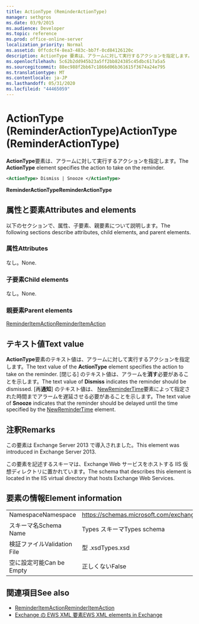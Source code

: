```yaml
---
title: ActionType (ReminderActionType)
manager: sethgros
ms.date: 03/9/2015
ms.audience: Developer
ms.topic: reference
ms.prod: office-online-server
localization_priority: Normal
ms.assetid: 0ffcdcf4-8ea3-483c-bb7f-0cd84126120c
description: ActionType 要素は、アラームに対して実行するアクションを指定します。
ms.openlocfilehash: 5c62b2dd945b23a5ff2bb824385c45dbc617a5a5
ms.sourcegitcommit: 88ec988f2bb67c1866d06b361615f3674a24e795
ms.translationtype: MT
ms.contentlocale: ja-JP
ms.lasthandoff: 05/31/2020
ms.locfileid: "44465059"
---
```

# <a name="actiontype-reminderactiontype"></a><span data-ttu-id="f4fa1-103">ActionType (ReminderActionType)</span><span class="sxs-lookup"><span data-stu-id="f4fa1-103">ActionType (ReminderActionType)</span></span>

<span data-ttu-id="f4fa1-104">**ActionType**要素は、アラームに対して実行するアクションを指定します。</span><span class="sxs-lookup"><span data-stu-id="f4fa1-104">The **ActionType** element specifies the action to take on the reminder.</span></span> 
  
```XML
<ActionType> Dismiss | Snooze </ActionType>
```

 <span data-ttu-id="f4fa1-105">**ReminderActionType**</span><span class="sxs-lookup"><span data-stu-id="f4fa1-105">**ReminderActionType**</span></span>
## <a name="attributes-and-elements"></a><span data-ttu-id="f4fa1-106">属性と要素</span><span class="sxs-lookup"><span data-stu-id="f4fa1-106">Attributes and elements</span></span>

<span data-ttu-id="f4fa1-107">以下のセクションで、属性、子要素、親要素について説明します。</span><span class="sxs-lookup"><span data-stu-id="f4fa1-107">The following sections describe attributes, child elements, and parent elements.</span></span>
  
### <a name="attributes"></a><span data-ttu-id="f4fa1-108">属性</span><span class="sxs-lookup"><span data-stu-id="f4fa1-108">Attributes</span></span>

<span data-ttu-id="f4fa1-109">なし。</span><span class="sxs-lookup"><span data-stu-id="f4fa1-109">None.</span></span>
  
### <a name="child-elements"></a><span data-ttu-id="f4fa1-110">子要素</span><span class="sxs-lookup"><span data-stu-id="f4fa1-110">Child elements</span></span>

<span data-ttu-id="f4fa1-111">なし。</span><span class="sxs-lookup"><span data-stu-id="f4fa1-111">None.</span></span>
  
### <a name="parent-elements"></a><span data-ttu-id="f4fa1-112">親要素</span><span class="sxs-lookup"><span data-stu-id="f4fa1-112">Parent elements</span></span>

[<span data-ttu-id="f4fa1-113">ReminderItemAction</span><span class="sxs-lookup"><span data-stu-id="f4fa1-113">ReminderItemAction</span></span>](reminderitemaction.md)
  
## <a name="text-value"></a><span data-ttu-id="f4fa1-114">テキスト値</span><span class="sxs-lookup"><span data-stu-id="f4fa1-114">Text value</span></span>

<span data-ttu-id="f4fa1-115">**ActionType**要素のテキスト値は、アラームに対して実行するアクションを指定します。</span><span class="sxs-lookup"><span data-stu-id="f4fa1-115">The text value of the **ActionType** element specifies the action to take on the reminder.</span></span> <span data-ttu-id="f4fa1-116">[閉じる] のテキスト値は、アラームを**消す**必要があることを示します。</span><span class="sxs-lookup"><span data-stu-id="f4fa1-116">The text value of **Dismiss** indicates the reminder should be dismissed.</span></span> <span data-ttu-id="f4fa1-117">[再**通知**] のテキスト値は、 [NewReminderTime](newremindertime.md)要素によって指定された時間までアラームを遅延させる必要があることを示します。</span><span class="sxs-lookup"><span data-stu-id="f4fa1-117">The text value of **Snooze** indicates that the reminder should be delayed until the time specified by the [NewReminderTime](newremindertime.md) element.</span></span> 
  
## <a name="remarks"></a><span data-ttu-id="f4fa1-118">注釈</span><span class="sxs-lookup"><span data-stu-id="f4fa1-118">Remarks</span></span>

<span data-ttu-id="f4fa1-119">この要素は Exchange Server 2013 で導入されました。</span><span class="sxs-lookup"><span data-stu-id="f4fa1-119">This element was introduced in Exchange Server 2013.</span></span>
  
<span data-ttu-id="f4fa1-120">この要素を記述するスキーマは、Exchange Web サービスをホストする IIS 仮想ディレクトリに置かれています。</span><span class="sxs-lookup"><span data-stu-id="f4fa1-120">The schema that describes this element is located in the IIS virtual directory that hosts Exchange Web Services.</span></span>
  
## <a name="element-information"></a><span data-ttu-id="f4fa1-121">要素の情報</span><span class="sxs-lookup"><span data-stu-id="f4fa1-121">Element information</span></span>

|||
|:-----|:-----|
|<span data-ttu-id="f4fa1-122">Namespace</span><span class="sxs-lookup"><span data-stu-id="f4fa1-122">Namespace</span></span>  <br/> |https://schemas.microsoft.com/exchange/services/2006/types  <br/> |
|<span data-ttu-id="f4fa1-123">スキーマ名</span><span class="sxs-lookup"><span data-stu-id="f4fa1-123">Schema Name</span></span>  <br/> |<span data-ttu-id="f4fa1-124">Types スキーマ</span><span class="sxs-lookup"><span data-stu-id="f4fa1-124">Types schema</span></span>  <br/> |
|<span data-ttu-id="f4fa1-125">検証ファイル</span><span class="sxs-lookup"><span data-stu-id="f4fa1-125">Validation File</span></span>  <br/> |<span data-ttu-id="f4fa1-126">型 .xsd</span><span class="sxs-lookup"><span data-stu-id="f4fa1-126">Types.xsd</span></span>  <br/> |
|<span data-ttu-id="f4fa1-127">空に設定可能</span><span class="sxs-lookup"><span data-stu-id="f4fa1-127">Can be Empty</span></span>  <br/> |<span data-ttu-id="f4fa1-128">正しくない</span><span class="sxs-lookup"><span data-stu-id="f4fa1-128">False</span></span>  <br/> |
   
## <a name="see-also"></a><span data-ttu-id="f4fa1-129">関連項目</span><span class="sxs-lookup"><span data-stu-id="f4fa1-129">See also</span></span>

- [<span data-ttu-id="f4fa1-130">ReminderItemAction</span><span class="sxs-lookup"><span data-stu-id="f4fa1-130">ReminderItemAction</span></span>](reminderitemaction.md)
- [<span data-ttu-id="f4fa1-131">Exchange の EWS XML 要素</span><span class="sxs-lookup"><span data-stu-id="f4fa1-131">EWS XML elements in Exchange</span></span>](ews-xml-elements-in-exchange.md)

